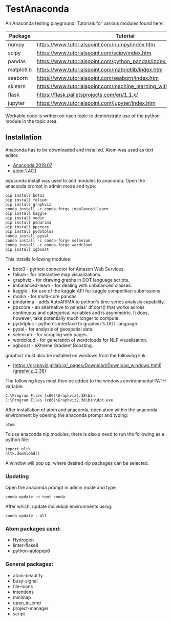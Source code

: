 # TestAnaconda

An Anaconda testing playground. Tutorials for various modules found here:

| Package | Tutorial |
| ------ | ------ |
| numpy | https://www.tutorialspoint.com/numpy/index.htm |
| scipy | https://www.tutorialspoint.com/scipy/index.htm |
| pandas | https://www.tutorialspoint.com/python_pandas/index.htm |
| matplotlib | https://www.tutorialspoint.com/matplotlib/index.htm |
| seaborn | https://www.tutorialspoint.com/seaborn/index.htm |
| sklearn | https://www.tutorialspoint.com/machine_learning_with_python/index.htm |
| flask | https://flask.palletsprojects.com/en/1.1.x/ |
| jupyter | https://www.tutorialspoint.com/jupyter/index.htm |

Workable code is written on each topic to demonstrate use of the python module in the topic area.

## Installation

Anaconda has to be downloaded and installed. Atom was used as text editor.

* [Anaconda 2019.07](https://www.anaconda.com/distribution/#download-section)
* [atom 1.40.1](https://atom.io/)

pip/conda install was used to add modules to anaconda. Open the anaconda prompt in admin mode and type:

```
pip install boto3
pip install folium
pip install graphviz
conda install -c conda-forge imbalanced-learn
pip install kaggle
pip install modin
pip install pmdarima
pip install ppscore
pip install pydotplus
conda install pysal
conda install -c conda-forge selenium
conda install -c conda-forge wordcloud
pip install xgboost
```

This installs following modules:

* boto3 - python connector for Amazon Web Services.
* folium - for interactive map visualizations.
* graphviz - for drawing graphs in DOT language scripts.
* imbalanced-learn - for dealing with unbalanced classes.
* kaggle - for use of the kaggle API for kaggle competition submissions.
* modin - for multi-core pandas.
* pmdarima - adds AutoARIMA to python's time series analysis capability.
* ppscore - an alternative to pandas' df.corr() that works across continuous and categorical variables and is asymmetric. It does, however, take potentially much longer to compute.
* pydotplus - python's interface to graphviz's DOT language.
* pysal - for analysis of geospatial data.
* selenium - for scraping web pages.
* wordcloud - for generation of wordclouds for NLP visualization.
* xgboost - eXtreme Gradient Boosting.

graphviz must also be installed on windows from the following link:

* [https://graphviz.gitlab.io/_pages/Download/Download_windows.html](graphviz_2.38)

The following keys must then be added to the windows environmental PATH variable:

```
C:\Program Files (x86)\Graphviz2.38\bin
C:\Program Files (x86)\Graphviz2.38\bin\dot.exe
```

After installation of atom and anaconda, open atom within the anaconda environment by opening the anaconda prompt and typing:

```
atom
```

To use anaconda nlp modules, there is also a need to run the following as a python file:

```
import nltk
nltk.download()
```

A window will pop up, where desired nlp packages can be selected.

### Updating

Open the anaconda prompt in admin mode and type:
```
conda update -n root conda
```

After which, update individual environments using:
```
conda update --all
```

### Atom packages used:

* Hydrogen
* linter-flake8
* python-autopep8

### General packages:

* atom-beautify
* busy-signal
* file-icons
* intentions
* minimap
* open_in_cmd
* project-manager
* script
